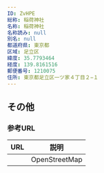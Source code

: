 ```yaml
---
ID: ZvHPE
総称: 稲荷神社
名称: 稲荷神社
名称読み: null
別名: null
都道府県: 東京都
区域: 足立区
緯度: 35.7793464
経度: 139.8161516
郵便番号: 1210075
住所: 東京都足立区一ツ家４丁目２−１
---
```


## その他

### 参考URL

| URL | 説明          |
| --- | ------------- |
|     | OpenStreetMap |
